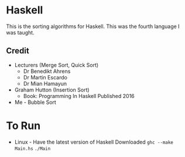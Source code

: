 # Haskell

This is the sorting algorithms for Haskell.  This was the fourth language I was taught.


## Credit
- Lecturers (Merge Sort, Quick Sort)
  - Dr Benedikt Ahrens
  - Dr Martin Escardo
  - Dr Mian Hamayun
- Graham Hutton (Insertion Sort)
  - Book: Programming In Haskell Published 2016
- Me - Bubble Sort

# To Run

- Linux - Have the latest version of Haskell Downloaded
``` ghc --make Main.hs ```
``` ./Main ```

